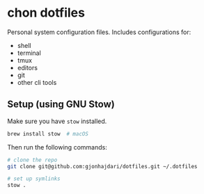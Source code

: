 # chon dotfiles

Personal system configuration files. Includes configurations for:
- shell
- terminal
- tmux
- editors
- git
- other cli tools

## Setup (using GNU Stow)

Make sure you have `stow` installed. 

```bash
brew install stow  # macOS
```

Then run the following commands:

```bash
# clone the repo
git clone git@github.com:gjonhajdari/dotfiles.git ~/.dotfiles

# set up symlinks
stow .
```
